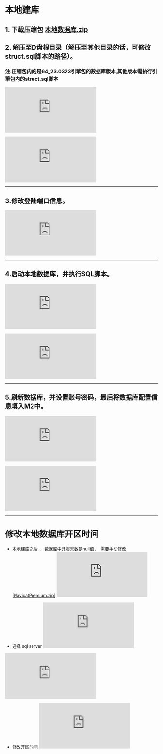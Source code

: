 # 本地建库

## 1. 下载压缩包 [本地数据库.zip](http://engine-doc.996m2.com/server/index.php?s=/api/attachment/visitFile&sign=e8c30a94cc4180810e042b7360a12f80 "[SQLSERVER.zip")
## 2. 解压至D盘根目录（解压至其他目录的话，可修改struct.sql脚本的路径）。
### 注:压缩包内的是64_23.0323引擎包的数据库版本,其他版本需执行引擎包内的struct.sql脚本

![](http://engine-doc.996m2.com/server/index.php?s=/api/attachment/visitFile&sign=3254eb232617b2ae801efb9e587c767a)

![](http://engine-doc.996m2.com/server/index.php?s=/api/attachment/visitFile&sign=0483d5e2d4ee1018621891facbfbcb61)

---
## 3.修改登陆端口信息。
![](http://engine-doc.996m2.com/server/index.php?s=/api/attachment/visitFile&sign=405ec18cbf7e48ea4faaeafc54eaa15b)

---
## 4.启动本地数据库，并执行SQL脚本。
![](http://engine-doc.996m2.com/server/index.php?s=/api/attachment/visitFile&sign=a69d04c613d5c0017b4fe681339416ae)

![](http://engine-doc.996m2.com/server/index.php?s=/api/attachment/visitFile&sign=6ceb21987af00d583d58b88c27c86f06)

---
## 5.刷新数据库，并设置账号密码，最后将数据库配置信息填入M2中。

![](http://engine-doc.996m2.com/server/index.php?s=/api/attachment/visitFile&sign=71db4fcb03129900775e846c7948a75d)

![](http://engine-doc.996m2.com/server/index.php?s=/api/attachment/visitFile&sign=e4df0aa2599a3483f2911f0cb2bcc3c9)

------------

# 修改本地数据库开区时间

- 本地建库之后 ， 数据库中开服天数是null值，  需要手动修改 [[NavicatPremium.zip](http://engine-doc.996m2.com/server/index.php?s=/api/attachment/visitFile&sign=70e6bef5554574e94f5eaa3f9b2dd67a "[NavicatPremium.zip")]
![](http://engine-doc.996m2.com/server/index.php?s=/api/attachment/visitFile&sign=ade84637b07dcbe46a7387302ebc4bd9)

- 选择 sql server
![](http://engine-doc.996m2.com/server/index.php?s=/api/attachment/visitFile&sign=b9f831069376b8cd0f74b37b9a184295)

![](http://engine-doc.996m2.com/server/index.php?s=/api/attachment/visitFile&sign=26b0fd77beaf62e171f5b96c1a2debef)

- 修改开区时间
![](http://engine-doc.996m2.com/server/index.php?s=/api/attachment/visitFile&sign=cb314d82aa3a1a13b2fe97913757b58e)